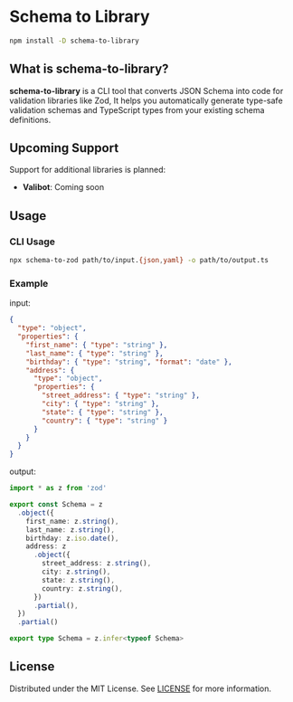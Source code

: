# Schema to Library

```bash
npm install -D schema-to-library
```

## What is schema-to-library?

**schema-to-library** is a CLI tool that converts JSON Schema into code for validation libraries like Zod,
It helps you automatically generate type-safe validation schemas and TypeScript types from your existing schema definitions.

## Upcoming Support

Support for additional libraries is planned:

- **Valibot**: Coming soon

## Usage



### CLI Usage

```bash
npx schema-to-zod path/to/input.{json,yaml} -o path/to/output.ts
```

### Example

input:

```json
{
  "type": "object",
  "properties": {
    "first_name": { "type": "string" },
    "last_name": { "type": "string" },
    "birthday": { "type": "string", "format": "date" },
    "address": {
      "type": "object",
      "properties": {
        "street_address": { "type": "string" },
        "city": { "type": "string" },
        "state": { "type": "string" },
        "country": { "type": "string" }
      }
    }
  }
}
```

output:

```ts
import * as z from 'zod'

export const Schema = z
  .object({
    first_name: z.string(),
    last_name: z.string(),
    birthday: z.iso.date(),
    address: z
      .object({
        street_address: z.string(),
        city: z.string(),
        state: z.string(),
        country: z.string(),
      })
      .partial(),
  })
  .partial()

export type Schema = z.infer<typeof Schema>
```

## License

Distributed under the MIT License. See [LICENSE](https://github.com/nakita628/schema-to-library?tab=MIT-1-ov-file) for more information.